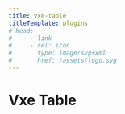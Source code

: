 ```yaml
---
title: vxe-table
titleTemplate: plugins
# head:
#   - - link
#     - rel: icon
#       type: image/svg+xml
#       href: /assets/logo.svg
---
```


# Vxe Table